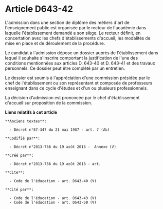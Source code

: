 # Article D643-42

L'admission dans une section de diplôme des métiers d'art de l'enseignement public est organisée par le recteur de l'académie
dans laquelle l'établissement demandé a son siège. Le recteur définit, en concertation avec les chefs d'établissements
d'accueil, les modalités de mise en place et de déroulement de la procédure. 

Le candidat à l'admission dépose un dossier auprès de l'établissement dans lequel il souhaite s'inscrire comportant la
justification de l'une des conditions mentionnées aux articles D. 643-40 et D. 643-41 et des travaux personnels. Ce dossier
peut être complété par un entretien. 

Le dossier est soumis à l'appréciation d'une commission présidée par le chef de l'établissement ou son représentant et
composée de professeurs enseignant dans ce cycle d'études et d'un ou plusieurs professionnels. 

La décision d'admission est prononcée par le chef d'établissement d'accueil sur proposition de la commission.

**Liens relatifs à cet article**

	**Anciens textes**:

	  - Décret n°87-347 du 21 mai 1987 - art. 7 (Ab)

	**Codifié par**:

	  - Décret n°2013-756 du 19 août 2013 -  Annexe (V)

	**Créé par**:

	  - Décret n°2013-756 du 19 août 2013 - art.

	**Cite**:

	  - Code de l'éducation - art. D643-40 (V)

	**Cité par**:

	  - Code de l'éducation - art. D643-43 (V)
	  - Code de l'éducation - art. D643-50 (V)
